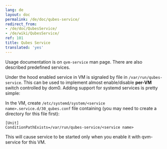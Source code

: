 ```yaml
---
lang: de
layout: doc
permalink: /de/doc/qubes-service/
redirect_from:
- /de/doc/QubesService/
- /de/wiki/QubesService/
ref: 101
title: Qubes Service
translated: 'yes'
---
```


Usage documentation is on `qvm-service` man page. There are also described predefined services.

Under the hood enabled service in VM is signaled by file in `/var/run/qubes-service`.
This can be used to implement almost enable/disable **per-VM** switch controlled by dom0.
Adding support for systemd services is pretty simple:

In the VM, create `/etc/systemd/system/<service name>.service.d/30_qubes.conf` file
containing (you may need to create a directory for this file first):

~~~
[Unit]
ConditionPathExists=/var/run/qubes-service/<service name>
~~~

This will cause service to be started only when you enable it with qvm-service for this VM.